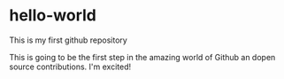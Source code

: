 # hello-world
This is my first github repository

This is going to be the first step in the amazing world of Github an dopen source contributions. I'm excited!
